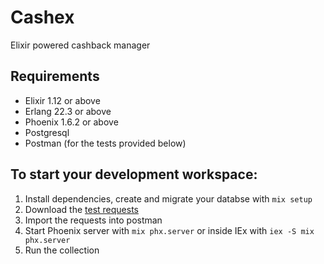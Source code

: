 # Cashex
Elixir powered cashback manager

## Requirements
- Elixir 1.12 or above
- Erlang 22.3 or above
- Phoenix 1.6.2 or above
- Postgresql
- Postman (for the tests provided below)

## To start your development workspace:
1. Install dependencies, create and migrate your databse with `mix setup`
2. Download the [test requests](https://gist.github.com/ryguigas0/85bab8d28a0e7658ffe927e938e670ae#file-cashex-postman_collection)
3. Import the requests into postman
4.  Start Phoenix server with `mix phx.server` or inside IEx with `iex -S mix phx.server`
5.  Run the collection
